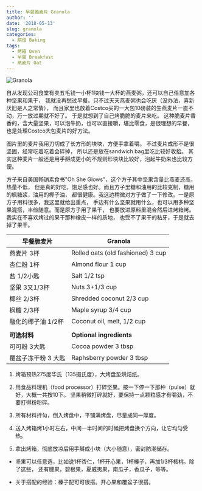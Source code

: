 ```yaml
---
title: 早餐脆麦片 Granola
author: ''
date: '2018-05-13'
slug: granola
categories:
  - 烘焙 Baking
tags:
  - 烤箱 Oven
  - 早餐 Breakfast
  - 燕麦片 Oat
---
```

![Granola](/img/2018-05-07-granola.jpg)

自从发现公司食堂有卖五毛钱一小杯1块钱一大杯的燕麦粥，还可以自己任意加各种坚果和果干，
我就没再愁过早餐。只不过天天燕麦粥也会吃厌（没办法，喜新厌旧是人之常情），
而且家里也放着Costco买的一大包10磅装的生燕麦片一直不动，万一放过期就不好了。
于是就想到了自己烤脆脆的麦片来吃。
这种脆麦片香香的，含大量坚果，可以泡牛奶，也可以直接嚼，堪比零食，是很理想的早餐，
也是处理Costco大包麦片的好方法。

图片里的麦片我用刀切成了长方形的块块，方便手拿着嚼。
不过麦片成形不是很坚固，经常吃着吃着会碎掉，
所以还是放在sandwich bag里吃比较好收拾。
其实这种麦片一般还是用手掰成更小的不规则形块块比较好，泡起牛奶来也比较方便。

方子来自美国畅销素食书"Oh She Glows"，这个方子其中坚果含量比燕麦还高，热量不低，
但是真的好吃，饱足感也好。而且方子里糖和油用的比较克制，糖用的枫糖浆，油用的椰子油，
都很健康。我这边稍微对方子做了一下修改。一是原方子用料很多，我这里就给出重点，
手边有什么坚果就用什么，也可以用多种坚果混搭，丰俭随意。而是原方子用了果干，
也要放进原料里混合然后进烤箱烤。我实在不喜欢烤过的果干那种橡皮一样的质地，
也受不了果干的粘牙，于是就去掉了果干。

|早餐脆麦片                             |Granola                 |
|---------------------------------------|-------------------------|
|燕麦片 3杯                             |Rolled oats (old fashioned) 3 cup      |
|杏仁粉 1杯                             |Almond flour 1 cup           |
|盐 1/2小匙                             |Salt 1/2 tsp       |
|坚果 3又1/3杯                          |Nuts 3+1/3 cup           |
|椰丝 2/3杯                             |Shredded coconut 2/3 cup           |
|枫糖 2/3杯                             |Maple syrup 3/4 cup           |
|融化的椰子油 1/2杯                     |Coconut oil, melt, 1/2 cup           |
|||
|**可选材料**                               |**Optional ingredients**|
|可可粉 3大匙                           |Cocoa powder 3 tbsp|
|覆盆子冻干粉 3 大匙                    |Raphsberry powder 3 tbsp|

1. 烤箱预热275度华氏（135摄氏度），大烤盘垫烘焙纸。

2. 用食品料理机（food processor）打碎坚果。按一下停一下那种（pulse）就好，大概一共按10下。
坚果稍微打碎就好，要保持一点颗粒感才有嚼劲，不要打得粉粉碎。

3. 所有材料拌匀，倒入烤盘中，平铺满烤盘，尽量成同一厚度。

4. 送入烤箱烤1小时左右，中间一半时间的时候把烤盘换个方向，让它均匀受热。

5. 拿出烤箱，彻底放凉后用手掰成小块（大小随意），密封防潮储存。

* 坚果可以任意选，比如说1杯杏仁，1杯开心果，1杯榛子，再加1/3杯核桃。除了这些，
还有腰果，碧根果，夏威夷果，南瓜子，香瓜子，等等。

* 关于搭配的经验：榛子配可可很搭。开心果和覆盆子很搭。

